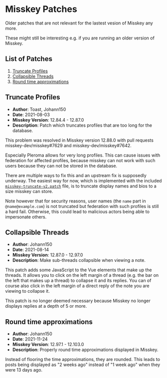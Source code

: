# Misskey Patches

Older patches that are not relevant for the lastest vesion of Misskey any more.

These might still be interesting e.g. if you are running an older version of
Misskey.

## List of Patches

1. [Truncate Profiles](#Truncate-Profiles)
2. [Collapsible Threads](#Collapsible-Threads)
3. [Round time approximations](#Round-time-approximations)

## Truncate Profiles

* **Author**: Toast, Johann150
* **Date**: 2021-08-03
* **Misskey Version**: 12.84.4 - 12.87.0
* **Description**: Patch which truncates profiles that are too long for the database.

This problem was resolved in Misskey version 12.88.0 with pull requests
misskey-dev/misskey#7629 and misskey-dev/misskey#7642.

Especially Pleroma allows for very long profiles.
This can cause issues with federation for affected profiles,
because misskey can not work with such users because they can not be stored
in the database.

There are multiple ways to fix this and an upstream fix is supposedly underway.
The easiest way for now, which is implemented with the included
[`misskey-truncate-v2.patch`](misskey-truncate-v2.patch) file, is to truncate
display names and bios to a size misskey can store.

Note however that for security reasons, user names (the `name` part in
`@name@example.com`) is not truncated but federation with such profiles is
still a hard fail. Otherwise, this could lead to malicious actors being able to
impersonate others.

## Collapsible Threads

* **Author**: Johann150
* **Date**: 2021-08-14
* **Misskey Version**: 12.87.0 - 12.97.0
* **Description**: Make sub-threads collapsible when viewing a note.

This patch adds some JavaScript to the Vue elements that make up the threads.
It allows you to click on the left margin of a thread (e.g. the bar on the left
that makes up a thread) to collapse it and its replies. You can of course also
click in the left margin of a direct reply of the note you are viewing to
collapse it.

This patch is no longer deemed necessary because Misskey no longer displays replies
at a depth of 5 or more.

## Round time approximations

* **Author**: Johann150
* **Date**: 2021-11-24
* **Misskey Version**: 12.97.1 - 12.103.0
* **Description**: Properly round time approximations displayed in Misskey.

Instead of flooring the time approximations, they are rounded. This leads to
posts being displayed as "2 weeks ago" instead of "1 week ago" when they were
13 days ago.
